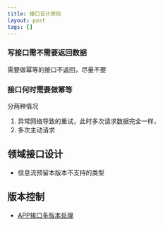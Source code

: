 ```yaml
---
title: 接口设计原则
layout: post
tags: []
---
```


### 写接口需不需要返回数据

需要做幂等的接口不返回，尽量不要

### 接口何时需要做幂等

分两种情况

1. 异常网络导致的重试，此时多次请求数据完全一样，
2. 多次主动请求

## 领域接口设计

* 信息流预留本版本不支持的类型

## 版本控制

* [APP接口多版本处理](https://www.fanhaobai.com/2017/08/api-version.html)

